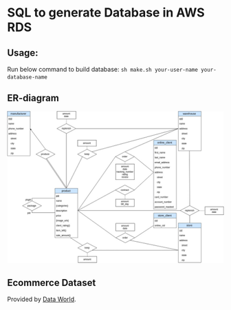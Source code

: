 # SQL to generate Database in AWS RDS 

## Usage:
Run below command to build database: 
`sh make.sh your-user-name your-database-name`

## ER-diagram
![ER-diagram](https://github.com/ppttzhu/cs425project/blob/master/ER-Diagram.jpg?raw=true)

## Ecommerce Dataset
Provided by [Data World](https://data.world/datafiniti/electronic-products-and-pricing-data).
